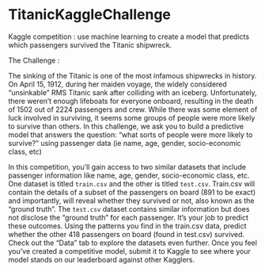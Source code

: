 # TitanicKaggleChallenge
Kaggle competition : use machine learning to create a model that predicts which passengers survived the Titanic shipwreck.

The Challenge :

The sinking of the Titanic is one of the most infamous shipwrecks in history.
On April 15, 1912, during her maiden voyage, the widely considered “unsinkable” RMS Titanic sank after colliding with an iceberg. Unfortunately, there weren’t enough lifeboats for everyone onboard, resulting in the death of 1502 out of 2224 passengers and crew.
While there was some element of luck involved in surviving, it seems some groups of people were more likely to survive than others.
In this challenge, we ask you to build a predictive model that answers the question: “what sorts of people were more likely to survive?” using passenger data (ie name, age, gender, socio-economic class, etc)

In this competition, you’ll gain access to two similar datasets that include passenger information like name, age, gender, socio-economic class, etc. One dataset is titled `train.csv` and the other is titled `test.csv`.
Train.csv will contain the details of a subset of the passengers on board (891 to be exact) and importantly, will reveal whether they survived or not, also known as the “ground truth”.
The `test.csv` dataset contains similar information but does not disclose the “ground truth” for each passenger. It’s your job to predict these outcomes.
Using the patterns you find in the train.csv data, predict whether the other 418 passengers on board (found in test.csv) survived.
Check out the “Data” tab to explore the datasets even further. Once you feel you’ve created a competitive model, submit it to Kaggle to see where your model stands on our leaderboard against other Kagglers.
